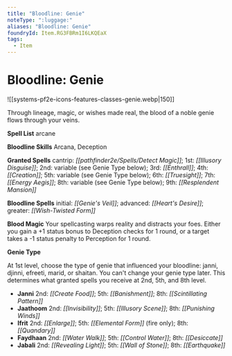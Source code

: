 ```yaml
---
title: "Bloodline: Genie"
noteType: ":luggage:"
aliases: "Bloodline: Genie"
foundryId: Item.RG3FBRm1I6LKQEaX
tags:
  - Item
---
```


# Bloodline: Genie
![[systems-pf2e-icons-features-classes-genie.webp|150]]

Through lineage, magic, or wishes made real, the blood of a noble genie flows through your veins.

**Spell List** arcane

**Bloodline Skills** Arcana, Deception

**Granted Spells** cantrip: _[[pathfinder2e/Spells/Detect Magic]]_; 1st: _[[Illusory Disguise]]_; 2nd: variable (see Genie Type below); 3rd: _[[Enthrall]]_; 4th: _[[Creation]]_; 5th: variable (see Genie Type below); 6th: _[[Truesight]]_; 7th: _[[Energy Aegis]]_; 8th: variable (see Genie Type below); 9th: _[[Resplendent Mansion]]_

**Bloodline Spells** initial: _[[Genie's Veil]]_; advanced: _[[Heart's Desire]]_; greater: _[[Wish-Twisted Form]]_

**Blood Magic** Your spellcasting warps reality and distracts your foes. Either you gain a +1 status bonus to Deception checks for 1 round, or a target takes a -1 status penalty to Perception for 1 round.

**Genie Type**

At 1st level, choose the type of genie that influenced your bloodline: janni, djinni, efreeti, marid, or shaitan. You can't change your genie type later. This determines what granted spells you receive at 2nd, 5th, and 8th level.

*   **Janni** 2nd: _[[Create Food]]_; 5th: _[[Banishment]]_; 8th: _[[Scintillating Pattern]]_
*   **Jaathoom** 2nd: _[[Invisibility]]_; 5th: _[[Illusory Scene]]_; 8th: _[[Punishing Winds]]_
*   **Ifrit** 2nd: _[[Enlarge]]_; 5th: _[[Elemental Form]]_ (fire only); 8th: _[[Quandary]]_
*   **Faydhaan** 2nd: _[[Water Walk]]_; 5th: _[[Control Water]]_; 8th: _[[Desiccate]]_
*   **Jabali** 2nd: _[[Revealing Light]]_; 5th: _[[Wall of Stone]]_; 8th: _[[Earthquake]]_
